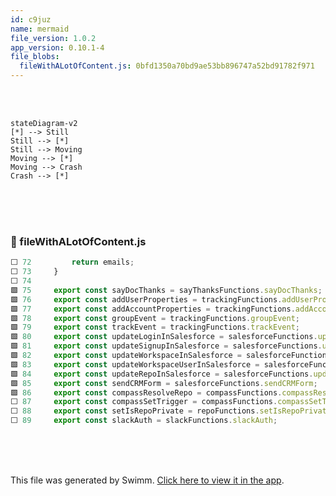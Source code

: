 ```yaml
---
id: c9juz
name: mermaid
file_version: 1.0.2
app_version: 0.10.1-4
file_blobs:
  fileWithALotOfContent.js: 0bfd1350a70bd9ae53bb896747a52bd91782f971
---
```


<br/>

<br/>

<!--MERMAID {width:100}-->
```mermaid
stateDiagram-v2
[*] --> Still
Still --> [*]
Still --> Moving
Moving --> [*]
Moving --> Crash
Crash --> [*]
```
<!--MCONTENT {content: stateDiagram-v2<br/>
\[\*\] \-\-\> Still<br/>
Still \-\-\> \[\*\]<br/>
Still \-\-\> Moving<br/>
Moving \-\-\> \[\*\]<br/>
Moving \-\-\> Crash<br/>
Crash \-\-\> \[\*\]} --->

<br/>

<br/>

<br/>


<!-- NOTE-swimm-snippet: the lines below link your snippet to Swimm -->
### 📄 fileWithALotOfContent.js
```javascript
⬜ 72         return emails;
⬜ 73     }
⬜ 74     
🟩 75     export const sayDocThanks = sayThanksFunctions.sayDocThanks;
🟩 76     export const addUserProperties = trackingFunctions.addUserProperties;
🟩 77     export const addAccountProperties = trackingFunctions.addAccountProperties;
🟩 78     export const groupEvent = trackingFunctions.groupEvent;
🟩 79     export const trackEvent = trackingFunctions.trackEvent;
🟩 80     export const updateLoginInSalesforce = salesforceFunctions.updateLoginInSalesforce;
🟩 81     export const updateSignupInSalesforce = salesforceFunctions.updateSignupInSalesforce;
🟩 82     export const updateWorkspaceInSalesforce = salesforceFunctions.updateWorkspaceInSalesforce;
🟩 83     export const updateWorkspaceUserInSalesforce = salesforceFunctions.updateWorkspaceUserInSalesforce;
🟩 84     export const updateRepoInSalesforce = salesforceFunctions.updateRepoInSalesforce;
🟩 85     export const sendCRMForm = salesforceFunctions.sendCRMForm;
🟩 86     export const compassResolveRepo = compassFunctions.compassResolveRepo;
⬜ 87     export const compassSetTrigger = compassFunctions.compassSetTrigger;
⬜ 88     export const setIsRepoPrivate = repoFunctions.setIsRepoPrivate;
⬜ 89     export const slackAuth = slackFunctions.slackAuth;
```

<br/>

<br/>

<br/>

This file was generated by Swimm. [Click here to view it in the app](https://swimm-web-app.web.app/repos/Z2l0aHViJTNBJTNBdGVzdC1naXRodWItYXBwJTNBJTNBc3dpbW1pbw==/docs/c9juz).